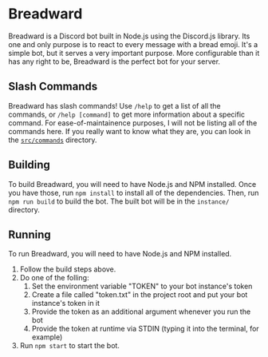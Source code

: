 # Breadward

Breadward is a Discord bot built in Node.js using the Discord.js library. Its one and only purpose is to react to every message with a bread emoji. It's a simple bot, but it serves a very important purpose. More configurable than it has any right to be, Breadward is the perfect bot for your server.

## Slash Commands

Breadward has slash commands! Use `/help` to get a list of all the commands, or `/help [command]` to get more information about a specific command. For ease-of-maintainence purposes, I will not be listing all of the commands here. If you really want to know what they are, you can look in the [`src/commands`](src/commands/) directory.

## Building

To build Breadward, you will need to have Node.js and NPM installed. Once you have those, run `npm install` to install all of the dependencies. Then, run `npm run build` to build the bot. The built bot will be in the `instance/` directory.

## Running

To run Breadward, you will need to have Node.js and NPM installed.
1. Follow the build steps above.
2. Do one of the folling:
    1. Set the environment variable "TOKEN" to your bot instance's token
    2. Create a file called "token.txt" in the project root and put your bot instance's token in it
    2. Provide the token as an additional argument whenever you run the bot
    4. Provide the token at runtime via STDIN (typing it into the terminal, for example)
3. Run `npm start` to start the bot.
